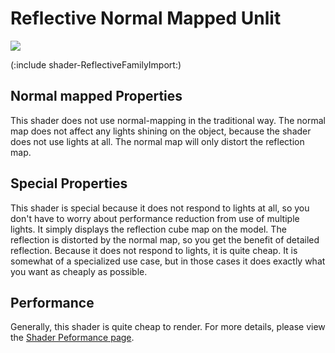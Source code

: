 Reflective Normal Mapped Unlit
==============================



![](http://docwiki.hq.unity3d.com/uploads/Main/Shaders./Shader-ReflBumpUnlit.png)  

(:include shader-ReflectiveFamilyImport:)

Normal mapped Properties
------------------------


This shader does not use normal-mapping in the traditional way.  The normal map does not affect any lights shining on the object, because the shader does not use lights at all.  The normal map will only distort the reflection map.

Special Properties
------------------


This shader is special because it does not respond to lights at all, so you don't have to worry about performance reduction from use of multiple lights. It simply displays the reflection cube map on the model. The reflection is distorted by the normal map, so you get the benefit of detailed reflection.  Because it does not respond to lights, it is quite cheap.  It is somewhat of a specialized use case, but in those cases it does exactly what you want as cheaply as possible.

Performance
-----------


Generally, this shader is quite cheap to render.  For more details, please view the [Shader Peformance page](shader-Performance.md).
